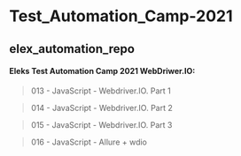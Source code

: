 # Test_Automation_Camp-2021
## elex_automation_repo

#### Eleks Test Automation Camp 2021 WebDriwer.IO:

> 013 - JavaScript - Webdriver.IO. Part 1

> 014 - JavaScript - Webdriver.IO. Part 2

> 015 - JavaScript - Webdriver.IO. Part 3

> 016 - JavaScript - Allure + wdio

